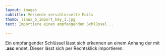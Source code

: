 ```yaml
---
layout: images
subtitle: Versende verschlüsselte Mails
thumb: linux_6_import_key_1.jpg
text: Importiere einen empfangenden Schlüssel... 
 
---
```


Ein empfangender Schlüssel lässt sich erkennen an einem Anhang der mit **.asc** endet.
Dieser lässt sich per Rechtsklick importieren.
